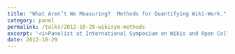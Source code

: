 ```yaml
---
title: "What Aren’t We Measuring?  Methods for Quantifying Wiki-Work."
category: panel
permalink: /talks/2012-10-29-wikisym-methods
excerpt: '<i>Panelist at International Symposium on Wikis and Open Collaboration (WikiSym 2012), 2012-10-29</i><br/>'
date: 2012-10-29
---
```

